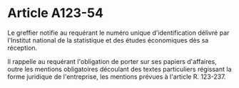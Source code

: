 # Article A123-54

Le greffier notifie au requérant le numéro unique d'identification délivré par l'Institut national de la statistique et des études économiques dès sa réception.

Il rappelle au requérant l'obligation de porter sur ses papiers d'affaires, outre les mentions obligatoires découlant des textes particuliers régissant la forme juridique de l'entreprise, les mentions prévues à l'article R. 123-237.
